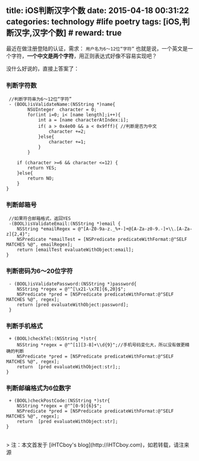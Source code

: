 title: iOS判断汉字个数
date: 2015-04-18 00:31:22
categories: technology #life poetry
tags: [iOS,判断汉字,汉字个数]  # <!--more-->
reward: true
---

最近在做注册登陆的认证，需求：
`` 用户名为6～12位“字符” ``
也就是说，一个英文是一个字符，**一个中文是两个字符**，用正则表达式好像不容易实现吧？

没什么好说的，直接上答案了：

 <!--more-->

### 判断字符数
```
 //判断字符串为6～12位“字符” 
 - (BOOL)isValidateName:(NSString *)name{
        NSUInteger  character = 0;
        for(int i=0; i< [name length];i++){
            int a = [name characterAtIndex:i];
            if( a > 0x4e00 && a < 0x9fff){ //判断是否为中文
                character +=2;
            }else{
                character +=1;
            }
        }
    
    if (character >=6 && character <=12) {
        return YES;
    }else{
        return NO;
    }  
}

```


### 判断邮箱号
```
 //如果符合邮箱格式，返回YES
 -(BOOL)isValidateEmail:(NSString *)email {
    NSString *emailRegex = @"[A-Z0-9a-z._%+-]+@[A-Za-z0-9.-]+\\.[A-Za-z]{2,4}";
    NSPredicate *emailTest = [NSPredicate predicateWithFormat:@"SELF MATCHES %@", emailRegex];
    return [emailTest evaluateWithObject:email];
}
```

### 判断密码为6～20位字符
```
 - (BOOL)isValidatePassword:(NSString *)password{
    NSString *regex = @"^[\x21-\x7E]{6,20}$";
    NSPredicate *pred = [NSPredicate predicateWithFormat:@"SELF MATCHES %@", regex];
    return [pred evaluateWithObject:password];
 }
```

### 判断手机格式
```
 + (BOOL)checkTel:(NSString *)str{
    NSString *regex = @"^[1][3-8]+\\d{9}";//手机号码变化大，所以没有做更精确的判断
    NSPredicate *pred = [NSPredicate predicateWithFormat:@"SELF MATCHES %@", regex];
    return  [pred evaluateWithObject:str];;
}
```

### 判断邮编格式为6位数字
```
 + (BOOL)checkPostCode:(NSString *)str{
    NSString *regex = @"^[0-9]{6}$";
    NSPredicate *pred = [NSPredicate predicateWithFormat:@"SELF MATCHES %@", regex];
    return  [pred evaluateWithObject:str];
}
```



<br>
> 注：本文首发于 [iHTCboy's blog](http://iHTCboy.com)，如若转载，请注来源

